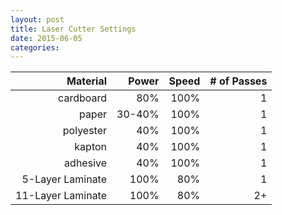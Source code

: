 ```yaml
---
layout: post
title: Laser Cutter Settings
date: 2015-06-05
categories: 
---
```


|Material|Power|Speed| # of Passes|
|-:|-:|-:|-:|
|cardboard|80%|100%|1|
|paper|30-40%|100%|1|
|polyester|40%|100%|1|
|kapton|40%|100%|1|
|adhesive|40%|100%|1|
|5-Layer Laminate|100%|80%|1|
|11-Layer Laminate|100%|80%|2+|

